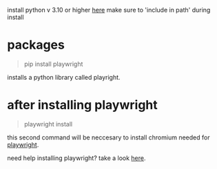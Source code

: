 install python v 3.10 or higher [here](https://www.python.org/downloads/)
make sure to 'include in path' during install

# packages
> pip install playwright

installs a python library called playright.
# after installing playwright
> playwright install

this second command will be neccesary to install chromium needed for [playwright](https://playwright.dev/python/).

need help installing playwright?
take a look [here](https://playwright.dev/python/docs/intro).

